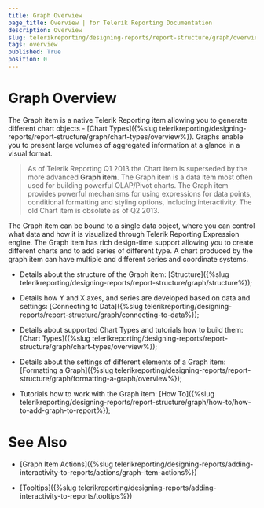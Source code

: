```yaml
---
title: Graph Overview
page_title: Overview | for Telerik Reporting Documentation
description: Overview
slug: telerikreporting/designing-reports/report-structure/graph/overview
tags: overview
published: True
position: 0
---
```


# Graph Overview

The Graph item is a native Telerik Reporting item allowing you to generate different chart objects - [Chart Types]({%slug telerikreporting/designing-reports/report-structure/graph/chart-types/overview%}). Graphs enable you to present large volumes of aggregated information at a glance in a visual format. 

> As of Telerik Reporting Q1 2013 the Chart item is superseded by the more advanced __Graph item__. The Graph item is a data item most often used for building powerful OLAP/Pivot charts. The Graph item provides powerful mechanisms for using expressions for data points, conditional formatting and styling options, including interactivity. The old Chart item is obsolete as of Q2 2013.

The Graph item can be bound to a single data object, where you can control what data and how it is visualized through Telerik Reporting Expression engine. The Graph item has rich design-time support allowing you to create different charts and to add series of different type. A chart produced by the graph item can have multiple and different series and coordinate systems. 

* Details about the structure of the Graph item: [Structure]({%slug telerikreporting/designing-reports/report-structure/graph/structure%}); 

* Details how Y and X axes, and series are developed based on data and settings: [Connecting to Data]({%slug telerikreporting/designing-reports/report-structure/graph/connecting-to-data%}); 

* Details about supported Chart Types and tutorials how to build them: [Chart Types]({%slug telerikreporting/designing-reports/report-structure/graph/chart-types/overview%}); 

* Details about the settings of different elements of a Graph item: [Formatting a Graph]({%slug telerikreporting/designing-reports/report-structure/graph/formatting-a-graph/overview%}); 

* Tutorials how to work with the Graph item: [How To]({%slug telerikreporting/designing-reports/report-structure/graph/how-to/how-to-add-graph-to-report%}); 


# See Also

* [Graph Item Actions]({%slug telerikreporting/designing-reports/adding-interactivity-to-reports/actions/graph-item-actions%})

* [Tooltips]({%slug telerikreporting/designing-reports/adding-interactivity-to-reports/tooltips%})
